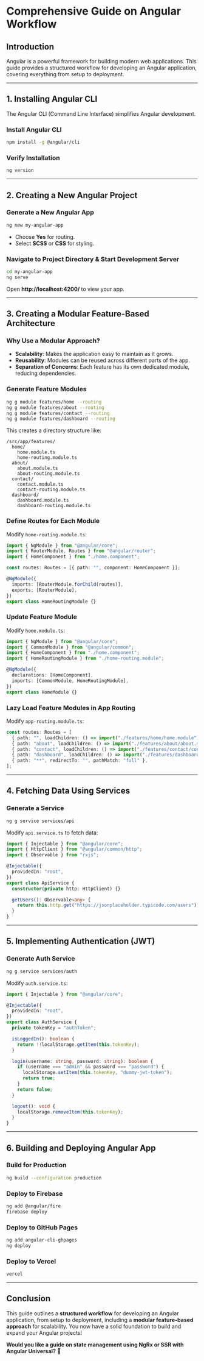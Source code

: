 # **Comprehensive Guide on Angular Workflow**

## **Introduction**

Angular is a powerful framework for building modern web applications. This guide provides a structured workflow for developing an Angular application, covering everything from setup to deployment.

---

## **1. Installing Angular CLI**

The Angular CLI (Command Line Interface) simplifies Angular development.

### **Install Angular CLI**

```sh
npm install -g @angular/cli
```

### **Verify Installation**

```sh
ng version
```

---

## **2. Creating a New Angular Project**

### **Generate a New Angular App**

```sh
ng new my-angular-app
```

- Choose **Yes** for routing.
- Select **SCSS** or **CSS** for styling.

### **Navigate to Project Directory & Start Development Server**

```sh
cd my-angular-app
ng serve
```

Open **http://localhost:4200/** to view your app.

---

## **3. Creating a Modular Feature-Based Architecture**

### **Why Use a Modular Approach?**

- **Scalability**: Makes the application easy to maintain as it grows.
- **Reusability**: Modules can be reused across different parts of the app.
- **Separation of Concerns**: Each feature has its own dedicated module, reducing dependencies.

### **Generate Feature Modules**

```sh
ng g module features/home --routing
ng g module features/about --routing
ng g module features/contact --routing
ng g module features/dashboard --routing
```

This creates a directory structure like:

```
/src/app/features/
  home/
    home.module.ts
    home-routing.module.ts
  about/
    about.module.ts
    about-routing.module.ts
  contact/
    contact.module.ts
    contact-routing.module.ts
  dashboard/
    dashboard.module.ts
    dashboard-routing.module.ts
```

### **Define Routes for Each Module**

Modify `home-routing.module.ts`:

```ts
import { NgModule } from "@angular/core";
import { RouterModule, Routes } from "@angular/router";
import { HomeComponent } from "./home.component";

const routes: Routes = [{ path: "", component: HomeComponent }];

@NgModule({
  imports: [RouterModule.forChild(routes)],
  exports: [RouterModule],
})
export class HomeRoutingModule {}
```

### **Update Feature Module**

Modify `home.module.ts`:

```ts
import { NgModule } from "@angular/core";
import { CommonModule } from "@angular/common";
import { HomeComponent } from "./home.component";
import { HomeRoutingModule } from "./home-routing.module";

@NgModule({
  declarations: [HomeComponent],
  imports: [CommonModule, HomeRoutingModule],
})
export class HomeModule {}
```

### **Lazy Load Feature Modules in App Routing**

Modify `app-routing.module.ts`:

```ts
const routes: Routes = [
  { path: "", loadChildren: () => import("./features/home/home.module").then((m) => m.HomeModule) },
  { path: "about", loadChildren: () => import("./features/about/about.module").then((m) => m.AboutModule) },
  { path: "contact", loadChildren: () => import("./features/contact/contact.module").then((m) => m.ContactModule) },
  { path: "dashboard", loadChildren: () => import("./features/dashboard/dashboard.module").then((m) => m.DashboardModule) },
  { path: "**", redirectTo: "", pathMatch: "full" },
];
```

---

## **4. Fetching Data Using Services**

### **Generate a Service**

```sh
ng g service services/api
```

Modify `api.service.ts` to fetch data:

```ts
import { Injectable } from "@angular/core";
import { HttpClient } from "@angular/common/http";
import { Observable } from "rxjs";

@Injectable({
  providedIn: "root",
})
export class ApiService {
  constructor(private http: HttpClient) {}

  getUsers(): Observable<any> {
    return this.http.get("https://jsonplaceholder.typicode.com/users");
  }
}
```

---

## **5. Implementing Authentication (JWT)**

### **Generate Auth Service**

```sh
ng g service services/auth
```

Modify `auth.service.ts`:

```ts
import { Injectable } from "@angular/core";

@Injectable({
  providedIn: "root",
})
export class AuthService {
  private tokenKey = "authToken";

  isLoggedIn(): boolean {
    return !!localStorage.getItem(this.tokenKey);
  }

  login(username: string, password: string): boolean {
    if (username === "admin" && password === "password") {
      localStorage.setItem(this.tokenKey, "dummy-jwt-token");
      return true;
    }
    return false;
  }

  logout(): void {
    localStorage.removeItem(this.tokenKey);
  }
}
```

---

## **6. Building and Deploying Angular App**

### **Build for Production**

```sh
ng build --configuration production
```

### **Deploy to Firebase**

```sh
ng add @angular/fire
firebase deploy
```

### **Deploy to GitHub Pages**

```sh
ng add angular-cli-ghpages
ng deploy
```

### **Deploy to Vercel**

```sh
vercel
```

---

## **Conclusion**

This guide outlines a **structured workflow** for developing an Angular application, from setup to deployment, including a **modular feature-based approach** for scalability. You now have a solid foundation to build and expand your Angular projects!

**Would you like a guide on state management using NgRx or SSR with Angular Universal?** 🚀
